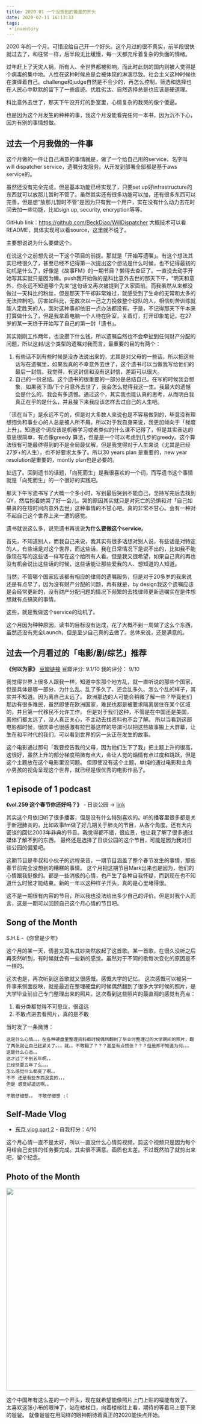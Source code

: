 ```yaml
---
title: 2020.01 一个没想到的最差的开头
date: 2020-02-11 16:13:33
tags: 
 - inventory
---
```


2020 年的一个月。可惜没给自己开一个好头。这个月过的很不真实，前半段很快就过去了，和往常一样，后半段无比缓慢，每一天都充斥着复杂的负面的情绪。

过年赶上了天灾人祸，所有人、全世界都被影响，而此时此刻的国内则被人觉得是个病毒的集中地。人性在这种时候总是会被体现的淋漓尽致。社会主义这种时候也在演绎着自己。challenge和judge自然是不会少的，再怎么控制，筛选和选择也在人民心中默默的留下了一些痕迹。优胜劣汰、自然选择总是也应该是硬道理。

科比意外去世了，那天下午没开灯的卧室里，心情复杂的我哭的像个傻逼。

也是因为这个月发生的种种的事，我这个月没能看完任何一本书，因为沉不下心，因为有别的事情想做。

<!-- more -->

## 过去一个月我做的一件事

这个月做的一件让自己满意的事情就是，做了一个给自己用的service，名字叫 will dispatcher service，遗嘱分发服务。从开发到部署全部都是基于aws service的。

虽然还没有完全完成，但是基本功能已经实现了，只要set up好infrastructure的东西就可以放那儿暂时不管了。虽然其实还有很多功能可以加，还有很多东西可以完善，但是想“放那儿暂时不管”是因为只有我一个用户，实在没有什么动力去花时间去加一些功能，比如sign up, security, encryption等等。

GitHub link：https://github.com/BeckDiao/WillDispatcher
大概技术可以看README，具体实现可以看source，这里就不说了。

主要想说说为什么要做这个。

在说这个之前想先说一下这个项目的前提。那就是「开始写遗嘱」。有这个想法其实已经很久了，甚至已经不记得第一次提出这个想法是什么时候，也不记得最初的动机是什么了，好像是《故事FM》的一期节目？懒得去查证了。一直没去动手开始写其实就只是因为懒。push我开始做的是科比意外去世的那天下午，“明天和意外，你永远不知道哪个先来”这句话又再次被提到了大家面前。而我虽然从来都没做过一天科比的粉丝，但是那天下午却非常难过，就感受到了生命的无常和太多的无法控制吧。厉害如科比，无数次以一己之力挽救整个球队的人，相信刻苦训练就能人定胜天的人，面对这种事却依旧一点办法都没有。于是，不记得那天下午本来打算做什么了，但是我拿着电脑一个人待在卧室，关着灯，打开印象笔记，在27岁的某一天终于开始写了自己的第一封「遗书」。

其实刚刚工作两年，也没攒下什么钱，所以遗嘱自然也不会牵扯到任何财产分配的问题，所以这封/这个类型的遗嘱对我而言，最重要的目的有两个：
1. 有些话不到有些时候是没办法说出来的，尤其是对父母的一些话，所以把这些话写在遗嘱里，如果我真的不幸意外去世了，这个遗书可以当做我写给他们的最后一封信。我觉得，有这封信和没有这封信，差距可以很大。
1. 自己的一份总结。这个遗书的很重要的一部分是总结自己。在写的时候我会想象，如果我下周/下个月意外去世了，我会怎么觉得我这一生。我最大的遗憾会是什么的，我会有多遗憾。通过这个，其实我也能认真的思考，从而明白我真正在乎的是什么，并且接下来我应该怎样去过自己的人生吧。

「活在当下」是永远不亏的，但是对大多数人来说也是不容易做到的，毕竟没有理想抱负和事业心的人总是被人所不屑。所以对于我自身来说，我更加倾向于「梯度上升」。知道这个词应该是机器学习或者类似的什么课不记得了，但是其实表达的意思很简单，有点像greedy 算法，但是是一个可以考虑到几步的greedy。这个算法很有可能最终得到的不是全局最优解，但是我觉得对于人生来说（尤其是已经27岁+的人生），也不好要求太多了。所以30 years plan 是重要的，new year resolution是重要的，montly plan也是必要的。

扯远了。回到遗书的话题，「向死而生」是我很喜欢的一个词，而写遗书这个事情就是「向死而生」的一个很好的实践吧。

那天下午写遗书写了大概一个多小时，写到最后哭到不能自己，坚持写完后去找到QY，然后抱着她哭了好一会儿。哭的原因其实就只是对死亡的恐惧和对「自己如果真的在短时间内意外去世」这种事情的不甘心吧。真的非常不甘心。会有一种对不起自己这个世界上来一遭的感觉。


遗书就说这么多，说完遗书再说说**为什么要做这个service**。

首先，不知道别人，而我自己来说，我其实有很多话想对别人说，有些话是对特定的人，有些话是对这个世界，而这些话，我在日常情况下是说不出的，比如我不能像现在写的这些话一样写在这个给所有人看。但是我又很希望，如果自己真的再也没有机会说出这些话的时候，这些话能让那些爱我的人、想知道的人知道。

当然，不管哪个国家应该都有相应的律师的遗嘱服务，但是对于20多岁的我来说还是有点早了，因为没有财产分配的问题，再有就是，by design我这个遗嘱应该是会经常更新的，没有财产分配问题的情况下频繁的去找律师更新遗嘱实在是件想想就有点搞笑的事情。

这些，就是我做这个service的动机了。

这个月因为种种原因，读书的目标没有达成，花了大概不到一周做了这么个东西，虽然还没有完全Launch，但是至少自己真的去做了。总体来说，还是满意的。

## 过去一个月看过的「电影/剧/综艺」推荐

**《何以为家》** [豆瓣链接](https://movie.douban.com/subject/30170448/)
豆瓣评分: 9.1/10
我的评分： 9/10

我觉得世界上很多人跟我一样，知道中东那个地方乱，就一直听说的那些个国家，但是具体是哪一部分、为什么乱、乱了多久了、还会乱多久、怎么个乱的样子，其实并不知道。因为离自己太远了。
欧洲那边的人可能会稍微了解一些？毕竟他们那边有很多难民，虽然即使在欧洲国家，难民也都是被要求隔离居住在某个区域的，并且第一代移民不允许工作。
但是对于我们这种，不管是在中国还是美国，离他们都太远了，没人真正关心，不主动去找资料也不会了解。
所以当看到这部电影都时候，很庆幸也很感激有拉巴基这样的导演可以把这些故事搬上大屏幕，让生在和平时代的我们，可以看到世界的另一头正在发生的故事。

这个电影通过那句「我要控告我的父母，因为他们生下了我」把主题上升的很高，这很好，虽然上升的部分梯度稍微有点大，会让人觉的煽情有点过度和跳跃，但是这个主题放在这个电影里没问题。
但即使没有这个主题，单纯的通过电影和主角小男孩的视角呈现这个世界，就已经是很优秀的电影作品了。

## 1 episode of 1 podcast
**《vol.259 这个春节你还好吗？》** - 日谈公园 -> [link](https://podcasts.apple.com/us/podcast/%E6%97%A5%E8%B0%88%E5%85%AC%E5%9B%AD/id1166949390?i=1000464417594)

其实这个月依旧听了很多播客，但是没有什么特别喜欢的。听的播客里很多都是关于新冠肺炎的，比如故事fm做了好几期关于肺炎的节目，从各个角度。还有大内密谈的回忆2003年非典的节目。我觉得都不错，很应景，也让我了解了很多通过媒体了解不到的东西。
最终还是选择了日谈公园的这个节目，可能是因为我对日谈公园的偏爱吧。

这期节目是李叔和小伙子的远程录音，一期节目涵盖了整个春节发生的事情，那些春节前完全没想到的糟糕的事情。
这个月把这期节目Mark出来也是因为，他们的心情跟我挺像的。都是一些消极的心情，也产生了各种自我怀疑，而到现在也不知道什么时候才能结束。新的一年以这种样子开头，真的是心里堵得很。

这不是一期很有内容的节目，所以我也没法给出多少自己的评价。但是对我个人而言，这是一期可以回顾自己这个月心情的节目吧。

## Song of the Month
S.H.E -《你曾是少年》

这个月的某一天，倩芸又莫名其妙突然放起了这首歌。某一首歌，在很久没听之后再突然听到，有时候就会有一些新的感觉。虽然对于不同的歌每次变化的原因是不一样的。

这次也是，再次听到这首歌就又很感慨。感慨大学的记忆。
这次感慨可以被另一件事来侧面反映，就是最近在整理硬盘的时候偶然翻到了很多大学时候的照片，是大学毕业前自己专门整理出来的照片。这次看到这些照片的最直观的感觉有亮点：
1. 看分类都觉得不可思议，很遥远
1. 不敢点进去看照片，真的是不敢

当时发了一条微博：

```
这是什么心情。。。在各种硬盘里整理资料都时候偶然翻到了毕业时整理过的大学期间的照片，翻了两张就让自己赶紧关了。。。就。。不敢翻了？？？甚至有点慌张？？？但是却不知道为何。。。这是什么心态。。
这才过了不到五年啊。。
已经快要五年了么。。。
怎么感觉什么都变了啊。。
不不 还是有些东西没变的，，，
但是 感觉好遥远啊。。

不敢仔细想。。 不敢仔细想 :(
```

## Self-Made Vlog
* [东京 vlog part 2](/2020/02/09/东京vlog-part2/) - 自我打分：4/10

这个月心情一直不是太好，所以一直没什么心情剪视频，剪这个视频只是因为每个月给自己安排的任务要完成。其实很不满意。画质也太差。不过既然拍了就剪出来吧，留个纪念。

## Photo of the Month
<img src="https://personal-bucket-prod.s3-us-west-2.amazonaws.com/photos/monthly+photo/2020-01.JPG" width = "718" height = "538"/>

这个中国年有这么差的一个开头，现在就希望能像照片上门上贴的福能有效了。
太喜欢这张小布的眼神了，站在楼梯口，向着楼梯往上看，期待的等着马上要下来的爸爸。
就像爸爸在用同样的眼神期待着真正的2020能快点开始。
